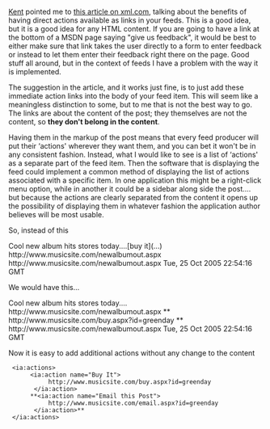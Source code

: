 [Kent](http://www.acmebinary.com/blogs/kent) pointed me to [this article on xml.com](http://www.xml.com/pub/a/2005/12/14/putting-rss-to-work-immediate-action-feeds.html), talking about the benefits of having direct actions available as links in your feeds. This is a good idea, but it is a good idea for any HTML content. If you are going to have a link at the bottom of a MSDN page saying "give us feedback", it would be best to either make sure that link takes the user directly to a form to enter feedback or instead to let them enter their feedback right there on the page. Good stuff all around, but in the context of feeds I have a problem with the way it is implemented.

The suggestion in the article, and it works just fine, is to just add these immediate action links into the body of your feed item. This will seem like a meaningless distinction to some, but to me that is not the best way to go. The links are about the content of the post; they themselves are not the content, so **they don't belong in the content**.

Having them in the markup of the post means that every feed producer will put their &#8216;actions' wherever they want them, and you can bet it won't be in any consistent fashion. Instead, what I would like to see is a list of &#8216;actions' as a separate part of the feed item. Then the software that is displaying the feed could implement a common method of displaying the list of actions associated with a specific item. In one application this might be a right-click menu option, while in another it could be a sidebar along side the post.... but because the actions are clearly separated from the content it opens up the possibility of displaying them in whatever fashion the application author believes will be most usable.

So, instead of this

 <item>
     <title>New Album out by GreenDay</title>
     <description>
          Cool new album hits stores today....[buy it](...)
     </description>
     <link>http://www.musicsite.com/newalbumout.aspx</link>
     <guid isPermaLink="true">http://www.musicsite.com/newalbumout.aspx</guid>
     <pubDate>Tue, 25 Oct 2005 22:54:16 GMT</pubDate>
</item>

We would have this...

 <item>
     <title>New Album out by GreenDay</title>
     <description>
          Cool new album hits stores today....
     </description>
     <link>http://www.musicsite.com/newalbumout.aspx</link>
     **<ia:actions>
          <ia:action name="Buy It">
               http://www.musicsite.com/buy.aspx?id=greenday
           </ia:action>
     </ia:actions>**
     <guid isPermaLink="true">http://www.musicsite.com/newalbumout.aspx</guid>
     <pubDate>Tue, 25 Oct 2005 22:54:16 GMT</pubDate>
</item>

Now it is easy to add additional actions without any change to the content

     <ia:actions>
          <ia:action name="Buy It">
               http://www.musicsite.com/buy.aspx?id=greenday
           </ia:action>
          **<ia:action name="Email this Post">
               http://www.musicsite.com/email.aspx?id=greenday
           </ia:action>**
     </ia:actions>
